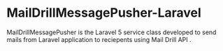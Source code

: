 # MailDrillMessagePusher-Laravel
MailDrillMessagePusher is the Laravel 5 service class developed to send mails from Laravel application to reciepents using Mail Drill API .
